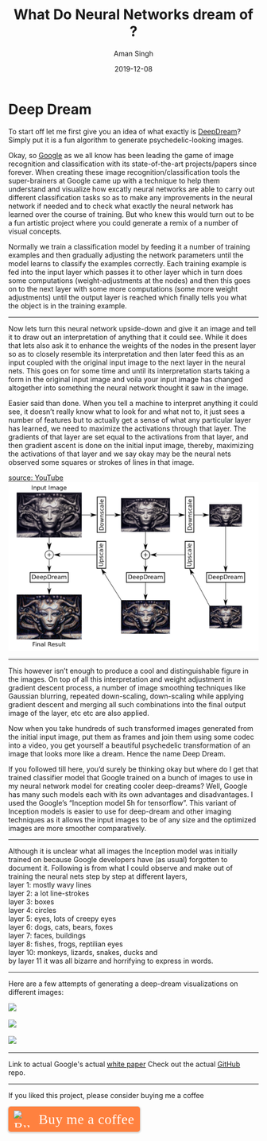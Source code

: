 ﻿---
title: "What Do Neural Networks dream of ?"
layout: post
date: 2019-12-08
tag: 
- DeepLearning
- DeepDream
- NeuralNetworks
- Google
image: https://raw.githubusercontent.com/amansingh9097/amansingh9097.github.io/master/assets/img/uploads/deep-dream/paris-deepdream-2.gif
headerImage: false
description: "Implementation of Google's Deep Dream Paper "
category: deep-learning
author: Aman Singh
hidden: false

---

# Deep Dream

To start off let me first give you an idea of what exactly is [DeepDream](https://en.wikipedia.org/wiki/DeepDream)?
Simply put it is a fun algorithm to generate psychedelic-looking images.

Okay, so [Google](https://en.wikipedia.org/wiki/Google) as we all know has been leading the game of image recognition and classification with its state-of-the-art projects/papers since forever. When creating these image recognition/classification tools the super-brainers at Google came up with a technique to help them understand and visualize how excatly neural networks are able to carry out different classification tasks so as to make any improvements in the neural network if needed and to check what exactly the neural network has learned over the course of training. But who knew this would turn out to be a fun artistic project where you could generate a remix of a number of visual concepts.

Normally we train a classification model by feeding it a number of training examples and then gradually adjusting the network parameters until the model learns to classify the examples correctly. Each training example is fed into the input layer which passes it to other layer which in turn does some computations (weight-adjustments at the nodes) and then this goes on to the next layer with some more computations (some more weight adjustments) until the output layer is reached which finally tells you what the object is in the training example.

---
Now lets turn this neural network upside-down and give it an image and tell it to draw out an interpretation of anything that it could see.
While it does that lets also ask it to enhance the weights of the nodes in the present layer so as to closely resemble its interpretation and then later feed this as an input coupled with the original input image to the next layer in the neural nets. This goes on for some time and until its interpretation starts taking a form in the original input image and voila your input image has changed altogether into something the neural network thought it saw in the image.

Easier said than done. When you tell a machine to interpret anything it could see, it doesn’t really know what to look for and what not to, it just sees a number of features but to actually get a sense of what any particular layer has learned, we need to maximize the activations through that layer. The gradients of that layer are set equal to the activations from that layer, and then gradient ascent is done on the initial input image, thereby, maximizing the activations of that layer and we say okay may be the neural nets observed some squares or strokes of lines in that image.

[source: YouTube<img src="https://raw.githubusercontent.com/amansingh9097/amansingh9097.github.io/master/assets/img/uploads/deep-dream/deep-dream-illustration.PNG">](https://www.youtube.com/watch?v=ws-ZbiFV1Ms&index=21&list=PL9Hr9sNUjfsmEu1ZniY0XpHSzl5uihcXZ&t=143s)

---
This however isn’t enough to produce a cool and distinguishable figure in the images. On top of all this interpretation and weight adjustment in gradient descent process, a number of image smoothing techniques like Gaussian blurring, repeated down-scaling, down-scaling while applying gradient descent and merging all such combinations into the final output image of the layer, etc etc are also applied.

Now when you take hundreds of such transformed images generated from the initial input image, put them as frames and join them using some codec into a video, you get yourself a beautiful psychedelic transformation of an image that looks more like a dream. Hence the name Deep Dream.

If you followed till here, you’d surely be thinking okay but where do I get that trained classifier model that Google trained on a bunch of images to use in my neural network model for creating cooler deep-dreams? Well, Google has many such models each with its own advantages and disadvantages. I used the Google’s “Inception model 5h for tensorflow”. This variant of Inception models is easier to use for deep-dream and other imaging techniques as it allows the input images to be of any size and the optimized images are more smoother comparatively.

---
Although it is unclear what all images the Inception model was initially trained on because Google developers have (as usual) forgotten to document it. Following is from what I could observe and make out of training the neural nets step by step at different layers,<br>
layer 1: mostly wavy lines<br>
layer 2: a lot line-strokes<br>
layer 3: boxes<br>
layer 4: circles<br>
layer 5: eyes, lots of creepy eyes<br>
layer 6: dogs, cats, bears, foxes<br>
layer 7: faces, buildings<br>
layer 8: fishes, frogs, reptilian eyes<br>
layer 10: monkeys, lizards, snakes, ducks and<br>
by layer 11 it was all bizarre and horrifying to express in words.

---
Here are a few attempts of generating a deep-dream visualizations on different images:

![](https://raw.githubusercontent.com/amansingh9097/amansingh9097.github.io/master/assets/img/uploads/deep-dream/paris-deepdream-1.gif)

![](https://raw.githubusercontent.com/amansingh9097/amansingh9097.github.io/master/assets/img/uploads/deep-dream/starry_night_deepdream.gif)

![](https://raw.githubusercontent.com/amansingh9097/amansingh9097.github.io/master/assets/img/uploads/deep-dream/paris-deepdream-2.gif)

---

Link to actual Google's actual [white paper](https://www3.cs.stonybrook.edu/~cse352/T12talk.pdf)
Check out the actual [GitHub](https://github.com/amansingh9097/Deep-Dream-implementation) repo.

--- 

If you liked this project, please consider buying me a coffee<br>
<style>.bmc-button img{height: 34px !important;width: 35px !important;margin-bottom: 1px !important;box-shadow: none !important;border: none !important;vertical-align: middle !important;}.bmc-button{padding: 7px 10px 7px 10px !important;line-height: 35px !important;height:51px !important;min-width:217px !important;text-decoration: none !important;display:inline-flex !important;color:#ffffff !important;background-color:#FF813F !important;border-radius: 5px !important;border: 1px solid transparent !important;padding: 7px 10px 7px 10px !important;font-size: 28px !important;letter-spacing:0.6px !important;box-shadow: 0px 1px 2px rgba(190, 190, 190, 0.5) !important;-webkit-box-shadow: 0px 1px 2px 2px rgba(190, 190, 190, 0.5) !important;margin: 0 auto !important;font-family:'Cookie', cursive !important;-webkit-box-sizing: border-box !important;box-sizing: border-box !important;-o-transition: 0.3s all linear !important;-webkit-transition: 0.3s all linear !important;-moz-transition: 0.3s all linear !important;-ms-transition: 0.3s all linear !important;transition: 0.3s all linear !important;}.bmc-button:hover, .bmc-button:active, .bmc-button:focus {-webkit-box-shadow: 0px 1px 2px 2px rgba(190, 190, 190, 0.5) !important;text-decoration: none !important;box-shadow: 0px 1px 2px 2px rgba(190, 190, 190, 0.5) !important;opacity: 0.85 !important;color:#ffffff !important;}</style><link href="https://fonts.googleapis.com/css?family=Cookie" rel="stylesheet"><a class="bmc-button" target="_blank" href="https://www.buymeacoffee.com/amansingh"><img src="https://cdn.buymeacoffee.com/buttons/bmc-new-btn-logo.svg" alt="Buy me a coffee"><span style="margin-left:15px;font-size:28px !important;">Buy me a coffee</span></a>